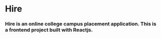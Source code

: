 # Hire

### Hire is an online college campus placement application. This is a frontend project built with Reactjs.
